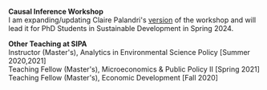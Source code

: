 **Causal Inference Workshop**\
I am expanding/updating Claire Palandri's [version](https://clairepalandri.github.io/teaching/) of the workshop and will lead it for PhD Students in Sustainable Development in Spring 2024. 

**Other Teaching at SIPA**\
Instructor (Master's), Analytics in Environmental Science Policy [Summer 2020,2021]\
Teaching Fellow (Master's), Microeconomics & Public Policy II [Spring 2021]\
Teaching Fellow (Master's), Economic Development [Fall 2020]